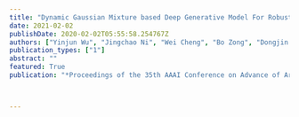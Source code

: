 ```yaml
---
title: "Dynamic Gaussian Mixture based Deep Generative Model For Robust Forecasting on Sparse Multivariate Time Series"
date: 2021-02-02
publishDate: 2020-02-02T05:55:58.254767Z
authors: ["Yinjun Wu", "Jingchao Ni", "Wei Cheng", "Bo Zong", "Dongjin Song", "Zhengzhang Chen", "Yanchi Liu", "Xuchao Zhang", "Haifeng Chen", "Susan Davidson"]
publication_types: ["1"]
abstract: ""
featured: True
publication: "*Proceedings of the 35th AAAI Conference on Advance of Artificial Intelligence (AAAI)*"



---
```

